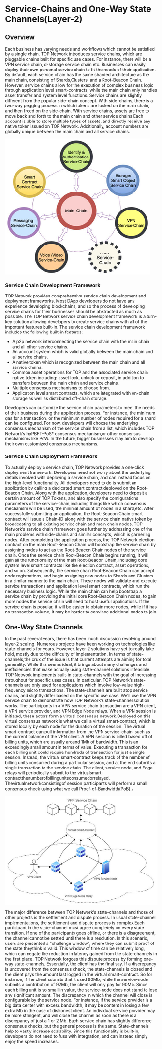 # Service-Chains and One-Way State Channels(Layer-2)

## Overview

Each business has varying needs and workflows which cannot be satisfied by a single chain. TOP Network introduces service chains, which are pluggable chains built for specific use cases. For instance, there will be a VPN service chain, d-storage service chain etc. Businesses can easily deploy their own personal service chain to fit the needs of their application.
By default, each service chain has the same sharded architecture as the main chain, consisting of Shards,Clusters, and a Root-Beacon Chain. However, service chains allow for the execution of complex business logic through application level smart-contracts, while the main chain only handles asset transfer and
system level functions.
Service chains are slightly different from the popular side-chain concept. With side-chains, there is a two-way pegging process in which tokens are locked on the main chain, and then freed on the side-chain.
With service chains, assets are free to move back and forth to the main chain and other service chains.Each account is able to store multiple types of assets, and directly receive any native token issued on TOP Network. Additionally, account numbers are globally unique between the main chain and all service chains.

![servicechain](ServiceChainandOne-WayStateChannel(layer-2).assets/servicechain-1597980651607.jpg)

### Service Chain Development Framework

TOP Network provides comprehensive service chain development and deployment frameworks. Most DApp developers do not have any experience developing blockchains, and so the process of developing service chains for their businesses should be abstracted as much as possible. The TOP Network service chain development framework is a turn-key solution allowing developers to create service chains with all of the important features built-in. The service chain development framework includes the following built-in features:

* A p2p network interconnecting the service chain with the main chain and all other service chains.
* An account system which is valid globally between the main chain and all service chains.
* A native token which is recognized between the main chain and all service chains.
* Common asset operations for TOP and the associated service chain native token including: asset
  lock, unlock or deposit, in addition to transfers between the main chain and service chains.
* Multiple consensus mechanisms to choose from.
* Application level smart contracts, which are integrated with on-chain storage as well as distributed
  off-chain storage.

Developers can customize the service chain parameters to meet the needs of their business during the application process. For instance, the minimum gas for a transaction, or the minimum number of nodes required for a shard can be configured. For now, developers will choose the underlying consensus mechanism of the service chain from a list, which includes TOP Network’s hpPBFT-PoS* consensus mechanism,or other consensus mechanisms like PoW. In the future, bigger businesses may aim to develop their own customized consensus mechanisms.

### Service Chain Deployment Framework

To actually deploy a service chain, TOP Network provides a one-click deployment framework. Developers need not worry about the underlying details involved with deploying a service chain, and can instead focus on the high-level functionality. All developers need to do is submit an application by calling a dedicated smart contract deployed on the Root-Beacon Chain. Along with the application, developers need to deposit a certain amount of TOP Tokens, and also specify the configurations parameters of the service-chain,including things like which consensus mechanism will be used, the minimal amount of nodes in a shard,etc. After successfully submitting an application, the Root-Beacon Chain smart contract will issue a Chain-ID along with the service chain native token by broadcasting to all existing service chain and main chain nodes.
TOP Network’s service chain framework goes further by addressing one of the main problems with side-chains and similar concepts, which is garnering nodes. After completing the application process, the TOP Network election contract on the main Root-Beacon Chain will bootstrap the service chain by assigning nodes to act as the Root-Beacon Chain nodes of the service chain. Once the service chain Root-Beacon Chain begins running, it will gain all the functionality of the main Root-Beacon Chain, including core system level smart contracts like the election contract, asset operations, and so on.
Subsequently, the service chain Root-Beacon Chain can accept node registrations, and begin assigning new nodes to Shards and Clusters in a similar manner to the main chain. These nodes will validate and execute service transactions and application level smart contracts, which run the necessary business
logic. While the main chain can help bootstrap a service chain by providing the initial core Root-Beacon Chain nodes, to gain more nodes the service chain will need to host useful applications. If the service chain is popular, it will be easier to obtain more nodes, while if it has no transaction volume, it may be harder to convince additional nodes to join.

## One-Way State Channels

In the past several years, there has been much discussion revolving around layer-2 scaling. Numerous projects have been working on technologies like state-channels for years. However, layer-2 solutions have yet to really take hold, mostly due to the difficulty of implementation. In terms of state-channels,the crux of the issue is that current attempts are aiming for total generality. While this seems ideal, it brings about many challenges and inefficiencies that make actually using state-channel solutions infeasible.
TOP Network implements built-in state-channels with the goal of increasing throughput for specific uses cases. In particular, TOP Network’s state-channels are only used for applications which involve low-value high-frequency micro transactions. The state-channels are built atop service chains, and slightly differ based on the specific use case. We’ll use the VPN service chain to demonstrate how TOP Network’s state-channel solution works.
The participants in a VPN service chain transaction are a VPN client, a VPN service provider, and VPN Edge Node relays. When a VPN session is initiated, these actors form a virtual consensus network.Deployed on this virtual consensus network is what we call a virtual smart-contract, which is stored
locally by each node for the duration of the session. The virtual smart-contract can pull information from the VPN service-chain, such as the current balance of the VPN client.
A VPN session is billed based off of billing units, which are usually around 1Mb of bandwidth. This is an exceedingly small amount in terms of value. Executing a transaction for each billing unit could require hundreds of transaction for just a single session. Instead, the virtual smart-contract keeps track
of the number of billing units consumed during a particular session, and at the end submits a single transaction to the service chain. The client, service node, and Edge relays will periodically submit to the virtualsmart-contractthenumberofbillingunitsconsumedorrelayed. Thevirtualnetworkconsistingof
session participants will perform a small consensus check using what we call Proof-of-Bandwidth(PoB).。

![VPNService](ServiceChainandOne-WayStateChannel(layer-2).assets/VPNService.jpg)

The major difference between TOP Network’s state-channels and those of other projects is the settlement and dispute process. In usual state-channel implementations, the settlement and dispute process is complex.Each participant in the state-channel must agree completely on every state transition. If one of the participants goes offline, or there is a disagreement, the channel cannot be settled until there is a resolution.
In this scenario, users are presented a "challenge window", where they can submit proof of the state theythink is valid. This window of time can be relatively long, which can negate the reduction in latency gained from the state-channels in the first place.
TOP Network forgoes this dispute process by forming one-way state-channels. Essentially, the client has the final say. If a discrepancy is uncovered from the consensus check, the state-channels is closed and the client pays the amount last logged in the virtual smart-contract. So for instance, if the client submits that it used 90Mb, while the service-node submits a contribution of 92Mb, the client will only pay for 90Mb. Since each billing unit is so small in value, the service-node does not stand to lose any significant amount. The discrepancy in which the channel will close is configurable by the service node. For instance, if the service provider is a big data center with excess bandwidth, it may be content in losing a few extra Mb in the case of dishonest client. An individual service provider may be more stringent, and will close the channel as soon as there is a discrepancy of just a 1 or 2 Mb.
Each service chain has slightly difference consensus checks, but the general process is the same. State-channels help to vastly increase scalability. Since this functionality is built-in, developers do not need to fuss with integration, and can instead simply enjoy the speed increases.